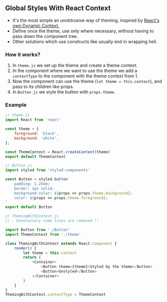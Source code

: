 ## Global Styles With React Context

- It's the most simple an unobtrusive way of theming, inspired by [React's own Dynamic Context.](https://reactjs.org/docs/context.html#dynamic-context)
- Define once the theme, use only where necessary, without having to pass down the component tree.
- Other solutions which use constructs like [<ThemeProvider>](https://www.styled-components.com/docs/advanced#theming) usually end in wrapping hell.

### How it works?

1. In `theme.js` we set up the theme and create a theme context.
2. In the component where we want to use the theme we add a `contextType` to the component with the theme context from 1.
3. Now the component can use the theme (`let theme = this.context`), and pass to its children like props.
4. In `Button.js` we style the button with `props.theme`.

### Example

```Javascript
// theme.js
import React from 'react'

const theme = {
	foreground: 'black',
	background: 'white',
};

const ThemeContext = React.createContext(theme)
export default ThemeContext
```

```Javascript
// Button.js
import styled from 'styled-components'

const Button = styled.button`
	padding: 1.25em;
	border: 1px solid;
	background-color: ${props => props.theme.background};
	color: ${props => props.theme.foreground};
`
export default Button
```

```Javascript
// ThemingWithContext.js
// - Unnecessary code lines are removed !!

import Button from './Button'
import ThemeContext from './theme'

class ThemingWithContext extends React.Component {
	render() {
		let theme = this.context
		return (
			<Container>
				<Button theme={theme}>Styled by the theme</Button>
				<Button>Unstyled</Button>
			</Container>
		)
	}
}
ThemingWithContext.contextType = ThemeContext
```
